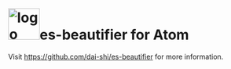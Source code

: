 # <img alt="logo" src="https://dai-shi.github.io/es-beautifier/images/logo1.svg" height="64" />es-beautifier for Atom

Visit https://github.com/dai-shi/es-beautifier for more information.

